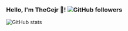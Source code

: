 ### Hello, I'm TheGejr 👋! ![GitHub followers](https://img.shields.io/github/followers/TheGejr?style=social) 

![GitHub stats](https://github-readme-stats.vercel.app/api?username=TheGejr&show_icons=true&theme=transparent&count_private=true)

